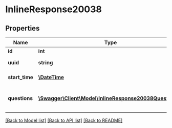 # InlineResponse20038

## Properties
Name | Type | Description | Notes
------------ | ------------- | ------------- | -------------
**id** | **int** | Meeting ID. | [optional] 
**uuid** | **string** | Meeting UUID. | [optional] 
**start_time** | [**\DateTime**](\DateTime.md) | Meeting start time. | [optional] 
**questions** | [**\Swagger\Client\Model\InlineResponse20038Questions[]**](InlineResponse20038Questions.md) | Array of meeting question objects. | [optional] 

[[Back to Model list]](../README.md#documentation-for-models) [[Back to API list]](../README.md#documentation-for-api-endpoints) [[Back to README]](../README.md)


